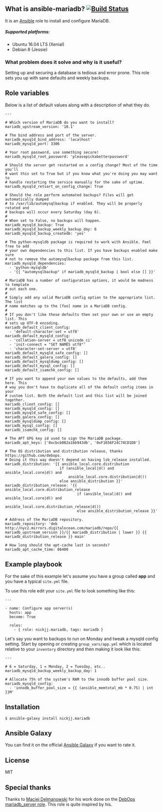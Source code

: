 ## What is ansible-mariadb? [![Build Status](https://secure.travis-ci.org/nickjj/ansible-mariadb.png)](http://travis-ci.org/nickjj/ansible-mariadb)

It is an [Ansible](http://www.ansible.com/home) role to install and configure
MariaDB.

##### Supported platforms:

- Ubuntu 16.04 LTS (Xenial)
- Debian 8 (Jessie)

### What problem does it solve and why is it useful?

Setting up and securing a database is tedious and error prone. This role sets
you up with sane defaults and weekly backups.

## Role variables

Below is a list of default values along with a description of what they do.

```
---

# Which version of MariaDB do you want to install?
mariadb_upstream_version: '10.1'

# The bind address and port of the server.
mariadb_mysqld_bind_address: 'localhost'
mariadb_mysqld_port: 3306

# Your root password, use something secure!
mariadb_mysqld_root_password: 'pleasepickabetterpassword'

# Should the server get restarted on a config change? Most of the time you'll
# want this set to True but if you know what you're doing you may want to
# handle restarting the service manually for the sake of uptime.
mariadb_mysqld_retsart_on_config_change: True

# Should the role perform automated backups? Files will get automatically dumped
# to /var/lib/automysqlbackup if enabled. They will be properly rotated and
# backups will occur every Saturday (day 6).
#
# When set to False, no backups will happen.
mariadb_mysqld_backup: True
mariadb_mysqld_backup_weekly_backup_day: 6
mariadb_mysqld_backup_createdb: 'yes'

# The python-mysqldb package is required to work with Ansible. Feel free to add
# your own dependencies to this list. If you have backups enabled make sure
# not to remove the automysqlbackup package from this list.
mariadb_mysqld_dependencies:
  - 'python-mysqldb'
  - '{{ "automysqlbackup" if mariadb_mysqld_backup | bool else [] }}'

# MariaDB has a number of configuration options, it would be madness to template
# out each one.
#
# Simply add any valid MariaDB config option to the appropriate list. The list
# name matches up to the [foo] name in a MariaDB config.
#
# If you don't like these defaults then set your own or use an empty list. This
# sets up UTF-8 encoding.
mariadb_default_client_config:
  - 'default-character-set = utf8'
mariadb_default_mysqld_config:
  - 'collation-server = utf8_unicode_ci'
  - 'init-connect = "SET NAMES utf8"'
  - 'character-set-server = utf8'
mariadb_default_mysqld_safe_config: []
mariadb_default_galera_config: []
mariadb_default_mysqldump_config: []
mariadb_default_mysql_config: []
mariadb_default_isamchk_config: []

# If you want to append your own values to the defaults, add them here. This
# way you don't have to duplicate all of the default config items in your
# custom list. Both the default list and this list will be joined together.
mariadb_client_config: []
mariadb_mysqld_config: []
mariadb_mysqld_safe_config: []
mariadb_galera_config: []
mariadb_mysqldump_config: []
mariadb_mysql_config: []
mariadb_isamchk_config: []

# The APT GPG key id used to sign the MariaDB package.
mariadb_apt_keys: ['0xcbcb082a1bb943db', '0xF1656F24C74CD1D8']

# The OS distribution and distribution release, thanks https://github.com/debops.
# Doing it this way doesn't depend on having lsb_release installed.
mariadb_distribution: '{{ ansible_local.core.distribution
                         if (ansible_local|d() and ansible_local.core|d() and
                             ansible_local.core.distribution|d())
                         else ansible_distribution }}'
mariadb_distribution_release: '{{ ansible_local.core.distribution_release
                                 if (ansible_local|d() and ansible_local.core|d() and
                                     ansible_local.core.distribution_release|d())
                                 else ansible_distribution_release }}'

# Address of the MariaDB repository.
mariadb_repository: 'deb http://nyc2.mirrors.digitalocean.com/mariadb/repo/{{ mariadb_upstream_version }}/{{ mariadb_distribution | lower }} {{ mariadb_distribution_release }} main'

# How long should the apt-cache last in seconds?
mariadb_apt_cache_time: 86400
```

## Example playbook

For the sake of this example let's assume you have a group called **app** and
you have a typical `site.yml` file.

To use this role edit your `site.yml` file to look something like this:

```
---

- name: Configure app server(s)
  hosts: app
  become: True

  roles:
    - { role: nickjj.mariadb, tags: mariadb }
```

Let's say you want to backups to run on Monday and tweak a mysqld config setting.
Start by opening or creating `group_vars/app.yml` which is located relative to
your `inventory` directory and then making it look like this:

```
---

# 6 = Saturday, 1 = Monday, 2 = Tuesday, etc..
mariadb_mysqld_backup_weekly_backup_day: 1

# Allocate 75% of the system's RAM to the innodb buffer pool size.
mariadb_mysqld_config:
  - 'innodb_buffer_pool_size = {{ (ansible_memtotal_mb * 0.75) | int }}M'
```

## Installation

`$ ansible-galaxy install nickjj.mariadb`

## Ansible Galaxy

You can find it on the official
[Ansible Galaxy](https://galaxy.ansible.com/nickjj/mariadb/) if you want to
rate it.

## License

MIT

## Special thanks

Thanks to [Maciej Delmanowski](https://twitter.com/drybjed) for his work done
on the
[DebOps mariadb_server role](https://github.com/debops/ansible-mariadb_server).
This role is quite inspired by his.
